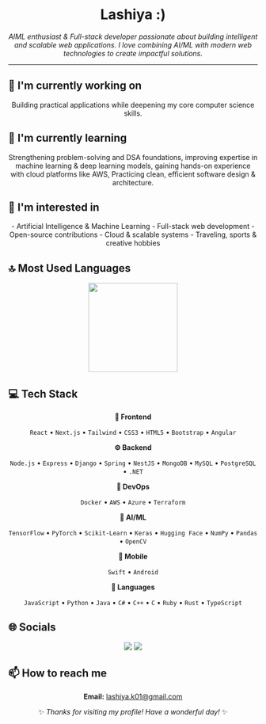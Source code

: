 <div align="center">

# Lashiya :)

<p><em>AIML enthusiast & Full-stack developer passionate about building intelligent and scalable web applications.  
I love combining AI/ML with modern web technologies to create impactful solutions.</em></p>

<hr>

</div>

## 🔭 I'm currently working on

<div align="center"><p>Building practical applications while deepening my core computer science skills.</p></div>

## 🌱 I'm currently learning

<div align="center"><p>Strengthening problem-solving and DSA foundations, improving expertise in machine learning & deep learning models, gaining hands-on experience with cloud platforms like AWS, Practicing clean, efficient software design & architecture.</p></div>

## 👀 I'm interested in

<div align="center"><p>- Artificial Intelligence & Machine Learning  
- Full-stack web development  
- Open-source contributions  
- Cloud & scalable systems  
- Traveling, sports & creative hobbies</p></div>

## 🔝 Most Used Languages

<!-- ⚠️ Important: Replace 'tech-savvy1' with your actual GitHub username in the URL below -->
<div align="center">
  <img height="180em" src="https://github-readme-stats.vercel.app/api/top-langs/?username=tech-savvy1&layout=compact&langs_count=10&theme=buefy"/>
</div>

## 💻 Tech Stack

<div align="center">

**🎨 Frontend**

`React` • `Next.js` • `Tailwind` • `CSS3` • `HTML5` • `Bootstrap` • `Angular`

**⚙️ Backend**

`Node.js` • `Express` • `Django` • `Spring` • `NestJS` • `MongoDB` • `MySQL` • `PostgreSQL` • `.NET`

**🚀 DevOps**

`Docker` • `AWS` • `Azure` • `Terraform`

**🧠 AI/ML**

`TensorFlow` • `PyTorch` • `Scikit-Learn` • `Keras` • `Hugging Face` • `NumPy` • `Pandas` • `OpenCV`

**📱 Mobile**

`Swift` • `Android`

**💬 Languages**

`JavaScript` • `Python` • `Java` • `C#` • `C++` • `C` • `Ruby` • `Rust` • `TypeScript`

</div>

## 🌐 Socials

<div align="center">

<a href="https://github.com/tech-savvy1"><img src="https://img.shields.io/badge/github-%23121011.svg?style=for-the-badge&logo=github&logoColor=white"></a> <a href="https://www.linkedin.com/in/lashiya-kashyap-ab3962216/"><img src="https://img.shields.io/badge/linkedin-%230077B5.svg?style=for-the-badge&logo=linkedin&logoColor=white"></a> 

</div>

## 📫 How to reach me

<div align="center">

**Email:** lashiya.k01@gmail.com

</div>

<div align="center">

✨ *Thanks for visiting my profile! Have a wonderful day!* ✨

</div>
